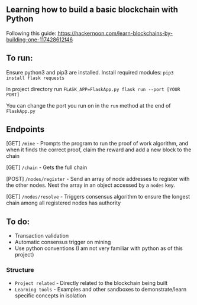 ## Learning how to build a basic blockchain with Python

Following this guide: https://hackernoon.com/learn-blockchains-by-building-one-117428612f46

## To run:

Ensure python3 and pip3 are installed. Install required modules:
`pip3 install flask requests`

In project directory run `FLASK_APP=FlaskApp.py flask run --port [YOUR PORT]`

You can change the port you run on in the `run` method at the end of `FlaskApp.py`

## Endpoints

[GET] `/mine` - Prompts the program to run the proof of work algorithm, and when it finds the correct proof, claim the reward and add a new block to the chain

[GET] `/chain` - Gets the full chain

[POST] `/nodes/register` - Send an array of node addresses to register with the other nodes. Nest the array in an object accessed by a `nodes` key.

[GET] `/nodes/resolve` - Triggers consensus algorithm to ensure the longest chain among all registered nodes has authority

## To do:

- Transaction validation
- Automatic consensus trigger on mining
- Use python conventions (I am not very familiar with python as of this project)

### Structure

- `Project related` - Directly related to the blockchain being built
- `Learning tools` - Examples and other sandboxes to demonstrate/learn specific concepts in isolation
